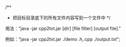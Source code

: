 /**
 * 把目标目录底下的所有文件内容写到一个文件中
*/
	
用法："java -jar cpp2txt.jar [dir] [file filter] [output file]."

例如："java -jar cpp2txt.jar ./demo *.h,*.cpp ./output.txt";
